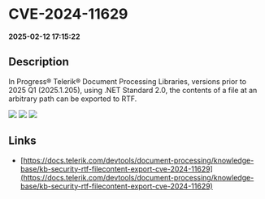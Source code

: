# CVE-2024-11629

**2025-02-12 17:15:22**

## Description
In Progress® Telerik® Document Processing Libraries, versions prior to 2025 Q1 (2025.1.205), using .NET Standard 2.0, the contents of a file at an arbitrary path can be exported to RTF.

![](https://img.shields.io/static/v1?label=Score&message=7.1&color=red)
![](https://img.shields.io/static/v1?label=Severity&message=HIGH&color=red)
![](https://img.shields.io/static/v1?label=CWE&message=Auth&color=green)

## Links
- [https://docs.telerik.com/devtools/document-processing/knowledge-base/kb-security-rtf-filecontent-export-cve-2024-11629](https://docs.telerik.com/devtools/document-processing/knowledge-base/kb-security-rtf-filecontent-export-cve-2024-11629)
